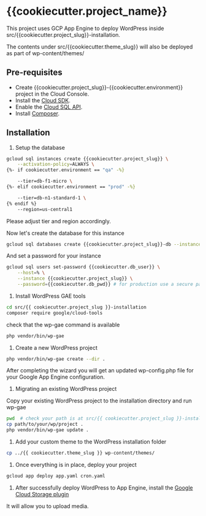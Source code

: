 # {{cookiecutter.project_name}}

This project uses GCP App Engine to deploy WordPress inside src/{{cookiecutter.project_slug}}-installation.

The contents under src/{{cookiecutter.theme_slug}} will also be deployed as part of wp-content/themes/

## Pre-requisites

- Create {{cookiecutter.project_slug}}-{{cookiecutter.environment}} project in the Cloud Console.
- Install the [Cloud SDK].
- Enable the [Cloud SQL API].
- Install [Composer].

## Installation

1. Setup the database

```sh
gcloud sql instances create {{cookiecutter.project_slug}} \
    --activation-policy=ALWAYS \
{%- if cookiecutter.environment == "qa" -%}

    --tier=db-f1-micro \
{%- elif cookiecutter.environment == "prod" -%}

    --tier=db-n1-standard-1 \
{% endif %}
    --region=us-central1
```

Please adjust tier and region accordingly.

Now let's create the database for this instance

```sh
gcloud sql databases create {{cookiecutter.project_slug}}-db --instance {{cookiecutter.project_slug}}
```

And set a password for your instance

```sh
gcloud sql users set-password {{cookiecutter.db_user}} \
    --host=% \
    --instance {{cookiecutter.project_slug}} \
    --password={{cookiecutter.db_pwd}} # for production use a secure password
```

1. Install WordPress GAE tools

```sh
cd src/{{ cookiecutter.project_slug }}-installation
composer require google/cloud-tools
```

check that the wp-gae command is available

```sh
php vendor/bin/wp-gae
```

1. Create a new WordPress project

```sh
php vendor/bin/wp-gae create --dir .
```

After completing the wizard you will get an updated wp-config.php file for your Google App Engine configuration.

1. Migrating an existing WordPress project

Copy your existing WordPress project to the installation directory and run wp-gae

```sh
pwd  # check your path is at src/{{ cookiecutter.project_slug }}-installation
cp path/to/your/wp/project .
php vendor/bin/wp-gae update .
```

1. Add your custom theme to the WordPress installation folder

```sh
cp ../{{ cookiecutter.theme_slug }} wp-content/themes/
```

1. Once everything is in place, deploy your project

```sh
gcloud app deploy app.yaml cron.yaml
```

1. After successfully deploy WordPress to App Engine, install the [Google Cloud Storage plugin]

It will allow you to upload media.

[cloud sdk]: <https://cloud.google.com/sdk>
[cloud sql api]: <https://console.cloud.google.com/flows/enableapi?apiid=sqladmin>
[composer]: <https://getcomposer.org/>
[Google Cloud Storage plugin]: <https://wordpress.org/plugins/gcs/>
